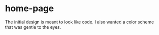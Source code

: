 # home-page
The initial design is meant to look like code. I also wanted a color scheme that was gentle to the eyes.